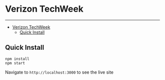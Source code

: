 # Verizon TechWeek

---

- [Verizon TechWeek](#verizon-techweek)
  - [Quick Install](#quick-install)

## Quick Install

```
npm install
npm start
```

Navigate to `http://localhost:3000` to see the live site
